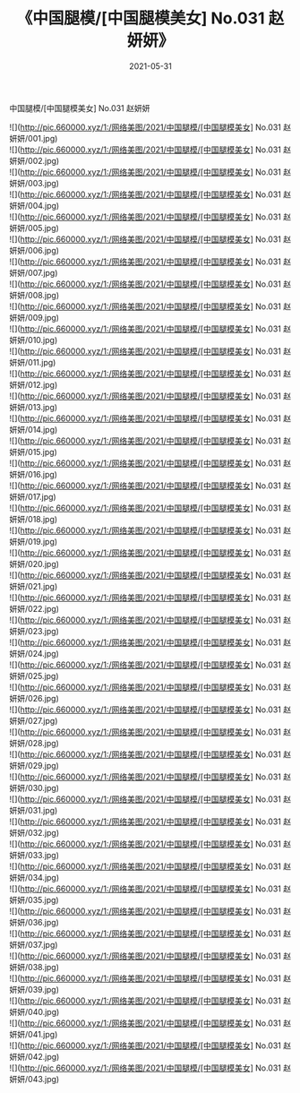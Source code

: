 ﻿---
layout: post
title:  《中国腿模/[中国腿模美女] No.031 赵妍妍》
date:   2021-05-31
img: http://pic.660000.xyz/1:/网络美图/2021/中国腿模/[中国腿模美女] No.031 赵妍妍/000.jpg
categories: [美女, 清纯, 唯美]
---

中国腿模/[中国腿模美女] No.031 赵妍妍

 ![](http://pic.660000.xyz/1:/网络美图/2021/中国腿模/[中国腿模美女] No.031 赵妍妍/001.jpg) <br>![](http://pic.660000.xyz/1:/网络美图/2021/中国腿模/[中国腿模美女] No.031 赵妍妍/002.jpg) <br>![](http://pic.660000.xyz/1:/网络美图/2021/中国腿模/[中国腿模美女] No.031 赵妍妍/003.jpg) <br>![](http://pic.660000.xyz/1:/网络美图/2021/中国腿模/[中国腿模美女] No.031 赵妍妍/004.jpg) <br>![](http://pic.660000.xyz/1:/网络美图/2021/中国腿模/[中国腿模美女] No.031 赵妍妍/005.jpg) <br>![](http://pic.660000.xyz/1:/网络美图/2021/中国腿模/[中国腿模美女] No.031 赵妍妍/006.jpg) <br>![](http://pic.660000.xyz/1:/网络美图/2021/中国腿模/[中国腿模美女] No.031 赵妍妍/007.jpg) <br>![](http://pic.660000.xyz/1:/网络美图/2021/中国腿模/[中国腿模美女] No.031 赵妍妍/008.jpg) <br>![](http://pic.660000.xyz/1:/网络美图/2021/中国腿模/[中国腿模美女] No.031 赵妍妍/009.jpg) <br>![](http://pic.660000.xyz/1:/网络美图/2021/中国腿模/[中国腿模美女] No.031 赵妍妍/010.jpg) <br>![](http://pic.660000.xyz/1:/网络美图/2021/中国腿模/[中国腿模美女] No.031 赵妍妍/011.jpg) <br>![](http://pic.660000.xyz/1:/网络美图/2021/中国腿模/[中国腿模美女] No.031 赵妍妍/012.jpg) <br>![](http://pic.660000.xyz/1:/网络美图/2021/中国腿模/[中国腿模美女] No.031 赵妍妍/013.jpg) <br>![](http://pic.660000.xyz/1:/网络美图/2021/中国腿模/[中国腿模美女] No.031 赵妍妍/014.jpg) <br>![](http://pic.660000.xyz/1:/网络美图/2021/中国腿模/[中国腿模美女] No.031 赵妍妍/015.jpg) <br>![](http://pic.660000.xyz/1:/网络美图/2021/中国腿模/[中国腿模美女] No.031 赵妍妍/016.jpg) <br>![](http://pic.660000.xyz/1:/网络美图/2021/中国腿模/[中国腿模美女] No.031 赵妍妍/017.jpg) <br>![](http://pic.660000.xyz/1:/网络美图/2021/中国腿模/[中国腿模美女] No.031 赵妍妍/018.jpg) <br>![](http://pic.660000.xyz/1:/网络美图/2021/中国腿模/[中国腿模美女] No.031 赵妍妍/019.jpg) <br>![](http://pic.660000.xyz/1:/网络美图/2021/中国腿模/[中国腿模美女] No.031 赵妍妍/020.jpg) <br>![](http://pic.660000.xyz/1:/网络美图/2021/中国腿模/[中国腿模美女] No.031 赵妍妍/021.jpg) <br>![](http://pic.660000.xyz/1:/网络美图/2021/中国腿模/[中国腿模美女] No.031 赵妍妍/022.jpg) <br>![](http://pic.660000.xyz/1:/网络美图/2021/中国腿模/[中国腿模美女] No.031 赵妍妍/023.jpg) <br>![](http://pic.660000.xyz/1:/网络美图/2021/中国腿模/[中国腿模美女] No.031 赵妍妍/024.jpg) <br>![](http://pic.660000.xyz/1:/网络美图/2021/中国腿模/[中国腿模美女] No.031 赵妍妍/025.jpg) <br>![](http://pic.660000.xyz/1:/网络美图/2021/中国腿模/[中国腿模美女] No.031 赵妍妍/026.jpg) <br>![](http://pic.660000.xyz/1:/网络美图/2021/中国腿模/[中国腿模美女] No.031 赵妍妍/027.jpg) <br>![](http://pic.660000.xyz/1:/网络美图/2021/中国腿模/[中国腿模美女] No.031 赵妍妍/028.jpg) <br>![](http://pic.660000.xyz/1:/网络美图/2021/中国腿模/[中国腿模美女] No.031 赵妍妍/029.jpg) <br>![](http://pic.660000.xyz/1:/网络美图/2021/中国腿模/[中国腿模美女] No.031 赵妍妍/030.jpg) <br>![](http://pic.660000.xyz/1:/网络美图/2021/中国腿模/[中国腿模美女] No.031 赵妍妍/031.jpg) <br>![](http://pic.660000.xyz/1:/网络美图/2021/中国腿模/[中国腿模美女] No.031 赵妍妍/032.jpg) <br>![](http://pic.660000.xyz/1:/网络美图/2021/中国腿模/[中国腿模美女] No.031 赵妍妍/033.jpg) <br>![](http://pic.660000.xyz/1:/网络美图/2021/中国腿模/[中国腿模美女] No.031 赵妍妍/034.jpg) <br>![](http://pic.660000.xyz/1:/网络美图/2021/中国腿模/[中国腿模美女] No.031 赵妍妍/035.jpg) <br>![](http://pic.660000.xyz/1:/网络美图/2021/中国腿模/[中国腿模美女] No.031 赵妍妍/036.jpg) <br>![](http://pic.660000.xyz/1:/网络美图/2021/中国腿模/[中国腿模美女] No.031 赵妍妍/037.jpg) <br>![](http://pic.660000.xyz/1:/网络美图/2021/中国腿模/[中国腿模美女] No.031 赵妍妍/038.jpg) <br>![](http://pic.660000.xyz/1:/网络美图/2021/中国腿模/[中国腿模美女] No.031 赵妍妍/039.jpg) <br>![](http://pic.660000.xyz/1:/网络美图/2021/中国腿模/[中国腿模美女] No.031 赵妍妍/040.jpg) <br>![](http://pic.660000.xyz/1:/网络美图/2021/中国腿模/[中国腿模美女] No.031 赵妍妍/041.jpg) <br>![](http://pic.660000.xyz/1:/网络美图/2021/中国腿模/[中国腿模美女] No.031 赵妍妍/042.jpg) <br>![](http://pic.660000.xyz/1:/网络美图/2021/中国腿模/[中国腿模美女] No.031 赵妍妍/043.jpg) <br>